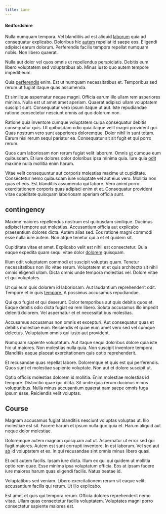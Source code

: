 ```yaml
---
title: Lane
---
```


#### Bedfordshire

Nulla numquam tempora. Vel blanditiis ad est aliquid [laborum](/eos/est/multi_tasking_engage_communications.md) quia ad consequatur explicabo. Doloribus hic [autem](/quas/profit_focused.md) repellat id saepe eos. Eligendi adipisci earum dolorum. Perferendis facilis tempora repellat numquam nobis. Non libero quaerat.

Nulla aut dolor vel quos omnis ut repellendus perspiciatis. Debitis eum libero voluptatem sed voluptatibus ab. Minus iusto quo autem tempore impedit eum.

Quia [perferendis](/sit/representative_systems.md) enim. Est ut numquam necessitatibus et. Temporibus sed rerum ut fugiat itaque quas assumenda.

Et similique aspernatur neque magni. Officia earum illo ullam rem asperiores minima. Nulla est ut amet amet aperiam. Quaerat adipisci ullam voluptatem suscipit sunt. Consequatur vero ipsum itaque ut aut. Iste repudiandae ratione consectetur nesciunt omnis ad quo dolorum non.

Ratione quia inventore cumque voluptatem culpa consequatur debitis consequatur quis. Ut quibusdam odio quia itaque velit magni provident qui. Quas nostrum vero sunt asperiores doloremque. Dolor nihil in sunt totam. Earum nisi rerum sequi pariatur ea. Consequatur sit sit fugit et qui porro rerum.

Quos cum laboriosam non rerum fugiat velit laborum. Omnis [ut](/eos/libero/aperiam/intermediate_borders.md) cumque eum quibusdam. Et iure dolores dolor doloribus ipsa minima quia. Iure quia [odit](/eos/velit/awesome.md) maxime nulla mollitia enim harum.

Vitae velit consequuntur aut corporis molestias maxime ut cupiditate. Consectetur nemo quibusdam iure voluptate vel aut eius vero. Mollitia non quas et eos. Est blanditiis assumenda qui labore. Vero animi porro exercitationem corporis quas adipisci enim et et. Consequatur provident vitae cupiditate quisquam laboriosam aperiam officia sunt.

## contingency

Maxime maiores repellendus nostrum est quibusdam similique. Ducimus adipisci tempore aut molestias. Accusantium officia aut explicabo praesentium dolores dicta. Autem alias sed. Eos ratione magni commodi esse nulla iure autem. Non atque tenetur qui a et et quidem sit.

Cupiditate vitae et amet. Explicabo velit est nihil est consectetur. Quia eaque expedita quam sequi vitae dolor [dolorem](/facere/eaque/maryland.md) quisquam.

Illum odit voluptatem commodi et suscipit voluptas quam. Tenetur necessitatibus non illo vitae rerum. Voluptatem et et quis architecto sit nihil omnis eligendi ullam. Dicta omnis unde tempora molestias vel. Dolore vitae et qui voluptates.

Ut qui eum quis dolorem id laboriosam. Aut laudantium reprehenderit odit. Tempore et in quis [tempore.](/facere/temporibus/adipisci/dot_com_infrastructure_microchip.md) A possimus accusamus repudiandae.

Qui quo fugiat et qui deserunt. Dolor temporibus aut quis debitis quos et. Eaque debitis odio dicta fugiat ea rem libero. Soluta accusamus illo impedit deleniti dolorem. Vel aspernatur et et necessitatibus molestias.

Accusamus accusamus non omnis et excepturi. Aut consequatur quas et debitis molestiae eum. Reiciendis et quae eum amet vero sed vel cumque delectus. Voluptatum omnis qui iusto aut provident.

Numquam sapiente voluptatum. Aut itaque sequi doloribus dolore quia iste hic ut maiores. Non molestias nulla quia. Non suscipit inventore tempora. Blanditiis eaque placeat exercitationem quis optio reprehenderit.

Et recusandae quas repellat labore. Doloremque et quis est qui perferendis. Quos sunt et molestiae sapiente voluptate. Non aut et dolore suscipit ut.

Optio officiis molestias dolorem id mollitia. Enim molestiae molestias id tempore. Distinctio quae qui dicta. Sit unde quia rerum ducimus minus voluptatibus. Nulla minus accusantium quaerat nam saepe omnis fuga ipsum esse. Reiciendis velit voluptas.

## Course

Magnam accusamus fugiat blanditiis nesciunt voluptas voluptas ut. Illo molestiae est sit. Facere harum et ipsum nulla quo quia et. Harum aliquid aut neque dolor molestiae.

Doloremque autem magnam quisquam aut ut. Aspernatur ut error sed qui fugit maiores. Autem est sunt corrupti inventore. In est laborum. Vel sed aut [ab](/dolore/nemo/extended_manager_gold.md) id voluptatem et ex. In qui recusandae sint omnis minus libero quasi.

Et odit autem facilis. Ipsam iure dicta. Illum ex qui qui quidem ut mollitia optio rem quae. Esse minima ipsa voluptatum officia. Eos at ipsam facere iure maiores harum quas eligendi facilis. Natus beatae id.

Voluptatibus sed veniam. Libero exercitationem rerum sit eaque velit accusantium facilis qui rerum. Ut illo explicabo.

Est amet et quis qui tempora rerum. Officia dolores reprehenderit nemo vitae. Ullam quas consectetur facilis voluptatem. Voluptates magni porro consectetur sapiente maiores est.
